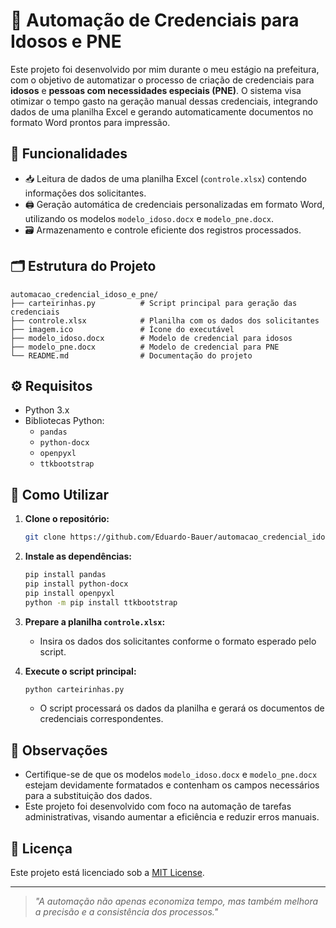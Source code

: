 # 🧾 Automação de Credenciais para Idosos e PNE

Este projeto foi desenvolvido por mim durante o meu estágio na prefeitura, com o objetivo de automatizar o processo de criação de credenciais para **idosos** e **pessoas com necessidades especiais (PNE)**. O sistema visa otimizar o tempo gasto na geração manual dessas credenciais, integrando dados de uma planilha Excel e gerando automaticamente documentos no formato Word prontos para impressão.

## 📌 Funcionalidades

- 📥 Leitura de dados de uma planilha Excel (`controle.xlsx`) contendo informações dos solicitantes.
- 🖨️ Geração automática de credenciais personalizadas em formato Word, utilizando os modelos `modelo_idoso.docx` e `modelo_pne.docx`.
- 🗃️ Armazenamento e controle eficiente dos registros processados.

## 🗂️ Estrutura do Projeto

```
automacao_credencial_idoso_e_pne/
├── carteirinhas.py          # Script principal para geração das credenciais
├── controle.xlsx            # Planilha com os dados dos solicitantes
├── imagem.ico               # Ícone do executável
├── modelo_idoso.docx        # Modelo de credencial para idosos
├── modelo_pne.docx          # Modelo de credencial para PNE
└── README.md                # Documentação do projeto
```

## ⚙️ Requisitos

- Python 3.x
- Bibliotecas Python:
  - `pandas`
  - `python-docx`
  - `openpyxl`
  - `ttkbootstrap`

## 🚀 Como Utilizar

1. **Clone o repositório:**

   ```bash
   git clone https://github.com/Eduardo-Bauer/automacao_credencial_idoso_e_pne.git
   ```

2. **Instale as dependências:**

   ```bash
   pip install pandas
   pip install python-docx
   pip install openpyxl
   python -m pip install ttkbootstrap
   ```

3. **Prepare a planilha `controle.xlsx`:**

   - Insira os dados dos solicitantes conforme o formato esperado pelo script.

4. **Execute o script principal:**

   ```bash
   python carteirinhas.py
   ```

   - O script processará os dados da planilha e gerará os documentos de credenciais correspondentes.

## 🧠 Observações

- Certifique-se de que os modelos `modelo_idoso.docx` e `modelo_pne.docx` estejam devidamente formatados e contenham os campos necessários para a substituição dos dados.
- Este projeto foi desenvolvido com foco na automação de tarefas administrativas, visando aumentar a eficiência e reduzir erros manuais.

## 📄 Licença

Este projeto está licenciado sob a [MIT License](LICENSE).

---

> *"A automação não apenas economiza tempo, mas também melhora a precisão e a consistência dos processos."*

